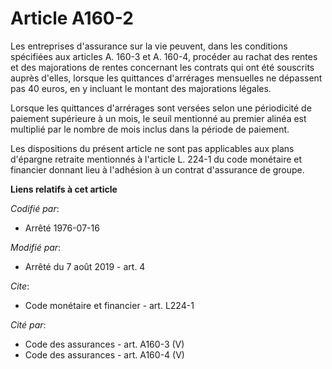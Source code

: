 # Article A160-2

Les entreprises d'assurance sur la vie peuvent, dans les conditions spécifiées aux articles A. 160-3 et A. 160-4, procéder au
rachat des rentes et des majorations de rentes concernant les contrats qui ont été souscrits auprès d'elles, lorsque les
quittances d'arrérages mensuelles ne dépassent pas 40 euros, en y incluant le montant des majorations légales. 

Lorsque les quittances d'arrérages sont versées selon une périodicité de paiement supérieure à un mois, le seuil mentionné au
premier alinéa est multiplié par le nombre de mois inclus dans la période de paiement. 

Les dispositions du présent article ne sont pas applicables aux plans d'épargne retraite mentionnés à l'article L. 224-1 du
code monétaire et financier donnant lieu à l'adhésion à un contrat d'assurance de groupe.

**Liens relatifs à cet article**

_Codifié par_:

  - Arrêté 1976-07-16

_Modifié par_:

  - Arrêté du 7 août 2019 - art. 4

_Cite_:

  - Code monétaire et financier - art. L224-1

_Cité par_:

  - Code des assurances - art. A160-3 (V)
  - Code des assurances - art. A160-4 (V)
